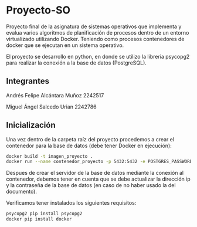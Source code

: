 # Proyecto-SO

Proyecto final de la asignatura de sistemas operativos que  implementa y evalua varios algoritmos de planificación de procesos dentro de un entorno virtualizado utilizando Docker. Teniendo como procesos contenedores de docker que se ejecutan en un sistema operativo.

El proyecto se desarrollo en python, en donde se utilizo la libreria psycopg2 para realizar la conexión a la base de datos (PostgreSQL).


## Integrantes
Andrés Felipe Alcántara Muñoz 2242517

Miguel Ángel Salcedo Urian 2242786

## Inicialización

Una vez dentro de la carpeta raíz del proyecto procedemos a crear el contenedor para la base de datos (debe tener Docker en ejecución):
```sh
docker build -t imagen_proyecto .
docker run --name contenedor_proyecto -p 5432:5432 -e POSTGRES_PASSWORD=pg123 -d imagen_proyecto
```
Despues de crear el servidor de la base de datos mediante la conexión al contenedor, debemos tener en cuenta que se debe actualizar la dirección ip y la contraseña de la base de datos (en caso de no haber usado la del documento).

Verificamos tener instalados los siguientes requisitos:
```sh
psycopg2 pip install psycopg2
docker pip install docker
```
